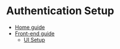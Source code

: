# Authentication Setup
- [Home guide](../../README.md)
- [Front-end guide](../README.md)
  - [UI Setup](../template-tool-ui/README.md)